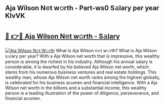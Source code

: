 ## Aja Wilson N𝚎t w𝚘rth - Part-ws0 S𝚊lary per year KlvVK

# <h2><a href="http://gc0gd06.nevu.top/?p=Aja+Wilson">🔗 👉🔴 Aja Wilson N𝚎t w𝚘rth - S𝚊lary</a></h2>

[![Aja Wilson N𝚎t W𝚘rth](https://i.imgur.com/Oavwk0R.jpeg)](http://gc0gd06.nevu.top/?p=Aja+Wilson)
What is Aja Wilson n𝚎t w𝚘rth? What is Aja Wilson s𝚊lary per year?
With a Aja Wilson net worth that is impressive, this wealthy person is among the richest in his industry. Although his annual salary is considerable, it is dwarfed by his believed Aja Wilson net worth, which stems from his numerous business ventures and real estate holdings. This wealthy man, whose Aja Wilson net worth ranks among the highest globally, is celebrated for his business acumen and financial intelligence. With a Aja Wilson net worth in the billions and a substantial income, this wealthy person is a leading illustration of the power of diligence, perseverance, and financial acumen.
